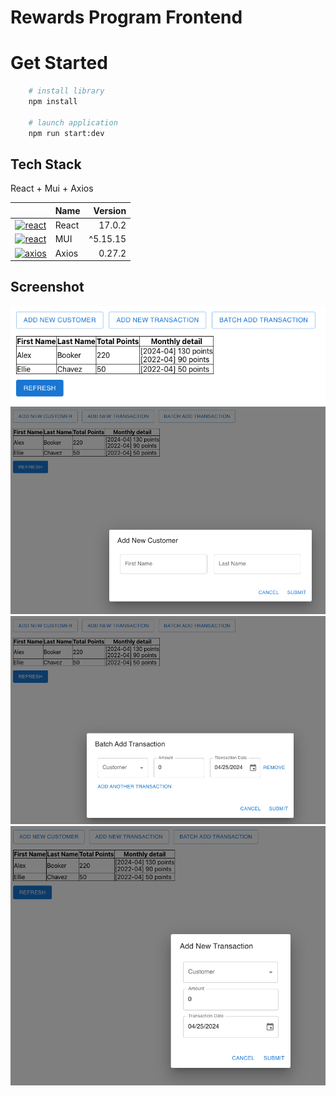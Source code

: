 # Rewards Program Frontend

# Get Started
```sh
    # install library
    npm install

    # launch application
    npm run start:dev
```

## Tech Stack
React + Mui + Axios

|   | Name | Version |
| :-: | ---- | ------: |
| <a href="https://reactnative.dev/docs/getting-started"><img src="https://upload.wikimedia.org/wikipedia/commons/a/a7/React-icon.svg" width="50" alt="react"></a>| React | 17.0.2  |
| <a href="https://reactnative.dev/docs/getting-started"><img src="https://mui.com/static/logo.png" width="50" alt="react"></a>| MUI | ^5.15.15  |
| <a href="https://axios-http.com/docs/intro"><img src="https://axios-http.com/assets/logo.svg" width="50" alt="axios"></a>| Axios | 0.27.2 |

## Screenshot
![img-1](/docs/img-1.png)
![img-2](/docs/img-2.png)
![img-3](/docs/img-3.png)
![img-4](/docs/img-4.png)
